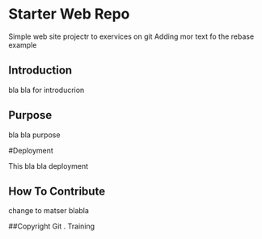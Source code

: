 # Starter Web Repo

Simple web site projectr to exervices on git
Adding mor text fo the rebase example

## Introduction

bla bla for introducrion

## Purpose

bla bla purpose

#Deployment

This bla bla deployment 

## How To Contribute

change to matser blabla 

##Copyright
Git . Training 